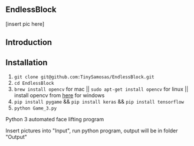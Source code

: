 ## EndlessBlock

[insert pic here]

## Introduction



## Installation

1. `git clone git@github.com:TinySamosas/EndlessBlock.git`
2. `cd EndlessBlock`
3. `brew install opencv` for mac || `sudo apt-get install opencv` for linux || install opencv from [here](http://docs.opencv.org/2.4/doc/tutorials/introduction/windows_install/windows_install.html) for windows
4. `pip install pygame` && `pip install keras` && `pip install tensorflow`
5. `python Game_3.py`




Python 3 automated face lifting program


Insert pictures into "Input", run python program, output will be in folder "Output"
